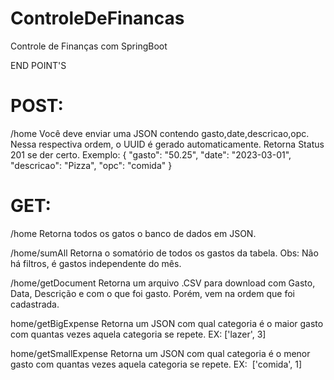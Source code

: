 # ControleDeFinancas
Controle de Finanças com SpringBoot

END POINT'S

# POST:
/home
Você deve enviar uma JSON contendo gasto,date,descricao,opc. Nessa respectiva ordem, o UUID é gerado automaticamente. Retorna Status 201 se der certo.
Exemplo:
{
    "gasto": "50.25",
    "date": "2023-03-01",
    "descricao": "Pizza",
    "opc": "comida"
}

# GET:
/home
Retorna todos os gatos o banco de dados em JSON.

/home/sumAll
Retorna o somatório de todos os gastos da tabela.
Obs: Não há filtros, é gastos independente do mês.

/home/getDocument
Retorna um arquivo .CSV para download com Gasto, Data, Descrição e com o que foi gasto. Porém, vem na ordem que foi cadastrada.

home/getBigExpense
Retorna um JSON com qual categoria é o maior gasto com quantas vezes aquela categoria se repete.
EX: ['lazer', 3]

home/getSmallExpense
Retorna um JSON com qual categoria é o menor gasto com quantas vezes aquela categoria se repete.
EX:  ['comida', 1]

